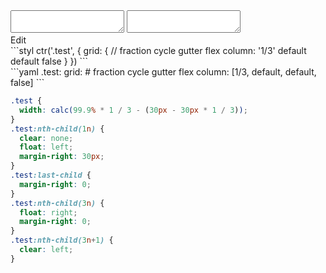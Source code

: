 <div data-size="400" class="code-cont" data-example="one-three-column-B">
    <div class="code">
        <div class="code-wrap">
            <textarea id="stylus"></textarea>
            <textarea id="css"></textarea>
            <div class="edit-code">
                <span>Edit</span>
            </div>
        </div>
    </div>
</div>



<div data-size="400" data-examples="stylus"></div>
```styl
ctr('.test', {
  grid: {
    // fraction cycle gutter flex
    column: '1/3' default default false
  }
})
```

<div data-size="400" data-examples="yaml"></div>
```yaml
.test:
  grid:
    # fraction cycle gutter flex
    column: [1/3, default, default, false]
```

```css
.test {
  width: calc(99.9% * 1 / 3 - (30px - 30px * 1 / 3));
}
.test:nth-child(1n) {
  clear: none;
  float: left;
  margin-right: 30px;
}
.test:last-child {
  margin-right: 0;
}
.test:nth-child(3n) {
  float: right;
  margin-right: 0;
}
.test:nth-child(3n+1) {
  clear: left;
}
```
<div class="cf"></div>
